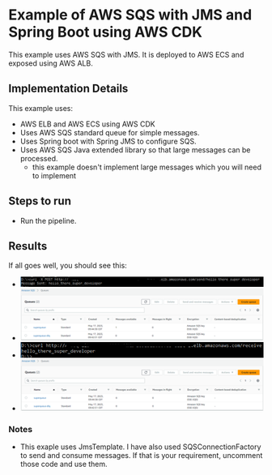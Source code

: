 # Example of AWS SQS with JMS and Spring Boot using AWS CDK

This example uses AWS SQS with JMS.  It is deployed to AWS ECS and exposed using AWS ALB.

## Implementation Details
This example uses:
* AWS ELB and AWS ECS using AWS CDK
* Uses AWS SQS standard queue for simple messages.
* Uses Spring boot with Spring JMS to configure SQS.
* Uses AWS SQS Java extended library so that large messages can be processed.
  * this example doesn't implement large messages which you will need to implement


## Steps to run
* Run the pipeline.

## Results
If all goes well, you should see this:
* ![image](send.PNG "User sends a message.")
* ![image](sqs-wait.PNG "Messages waiting on SQS")
* ![image](receive.PNG "User consumes a message.")
* ![image](sqs-consumed.PNG "Messages consumed from SQS")

### Notes
* This exaple uses JmsTemplate.  I have also used SQSConnectionFactory to send and consume messages.  If that is your requirement, uncomment those code and use them.